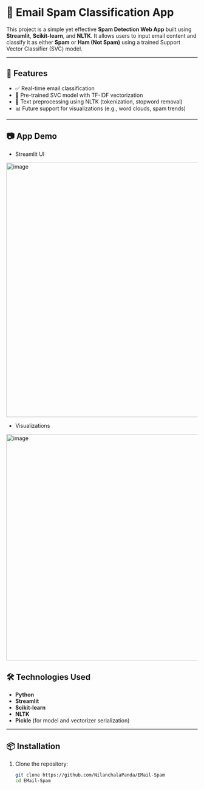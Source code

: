# 📧 Email Spam Classification App

This project is a simple yet effective **Spam Detection Web App** built using **Streamlit**, **Scikit-learn**, and **NLTK**. It allows users to input email content and classify it as either **Spam** or **Ham (Not Spam)** using a trained Support Vector Classifier (SVC) model.

---

## 🚀 Features

- ✅ Real-time email classification
- 🧠 Pre-trained SVC model with TF-IDF vectorization
- 🧹 Text preprocessing using NLTK (tokenization, stopword removal)
- 📊 Future support for visualizations (e.g., word clouds, spam trends)

---

## 📷 App Demo
- Streamlit UI
<img width="1778" height="669" alt="image" src="https://github.com/user-attachments/assets/70955fc8-0d24-45bf-956b-a07e126abdf2" />

- Visualizations
<img width="919" height="595" alt="image" src="https://github.com/user-attachments/assets/55192c27-03b3-45d7-8281-1f9d2c3ff9cc" />


## 🛠️ Technologies Used

- **Python**
- **Streamlit**
- **Scikit-learn**
- **NLTK**
- **Pickle** (for model and vectorizer serialization)

---

## 📦 Installation

1. Clone the repository:
   ```bash
   git clone https://github.com/NilanchalaPanda/EMail-Spam
   cd EMail-Spam
   ```
